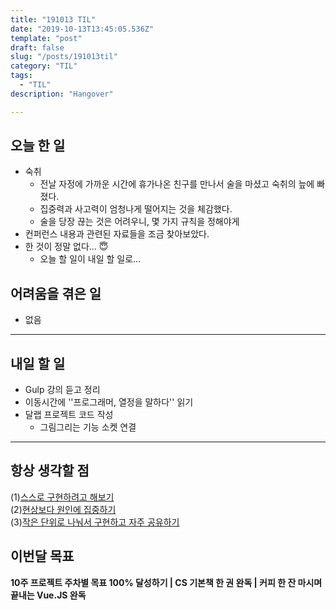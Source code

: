 ```yaml
---
title: "191013 TIL"
date: "2019-10-13T13:45:05.536Z"
template: "post"
draft: false
slug: "/posts/191013til"
category: "TIL"
tags:
  - "TIL"
description: "Hangover"

---
```


## 오늘 한 일

- 숙취
  - 전날 자정에 가까운 시간에 휴가나온 친구를 만나서 술을 마셨고 숙취의 늪에 빠졌다.
  - 집중력과 사고력이 엄청나게 떨어지는 것을 체감했다.
  - 술을 당장 끊는 것은 어려우니, 몇 가지 규칙을 정해야게
- 컨퍼런스 내용과 관련된 자료들을 조금 찾아보았다.
- 한 것이 정말 없다... 😇
  - 오늘 할 일이 내일 할 일로...

## 어려움을 겪은 일

- 없음

---

## 내일 할 일

- Gulp 강의 듣고 정리
- 이동시간에 ''프로그래머, 열정을 말하다'' 읽기
- 달랩 프로젝트 코드 작성
  - 그림그리는 기능 소켓 연결

------



## 항상 생각할 점

(1)<u>스스로 구현하려고 해보기</u> <br>(2)<u>현상보다 원인에 집중하기</u> <br>(3)<u>작은 단위로 나눠서 구현하고 자주 공유하기</u>



## 이번달 목표

**10주 프로젝트 주차별 목표 100% 달성하기 | CS 기본책 한 권 완독 | 커피 한 잔 마시며 끝내는 Vue.JS 완독**

